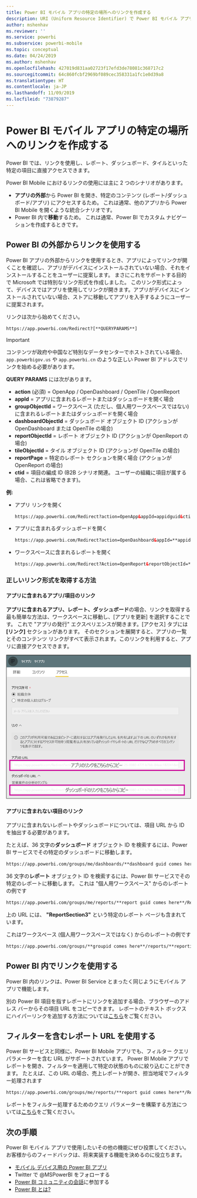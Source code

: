```yaml
---
title: Power BI モバイル アプリの特定の場所へのリンクを作成する
description: URI (Uniform Resource Identifier) で Power BI モバイル アプリの特定のダッシュボード、タイル、またはレポートへのディープ リンクを作成する方法について説明します。
author: mshenhav
ms.reviewer: ''
ms.service: powerbi
ms.subservice: powerbi-mobile
ms.topic: conceptual
ms.date: 04/24/2019
ms.author: mshenhav
ms.openlocfilehash: 427019d831aa02723f17efd3de78081c368717c2
ms.sourcegitcommit: 64c860fcbf2969bf089cec358331a1fc1e0d39a8
ms.translationtype: HT
ms.contentlocale: ja-JP
ms.lasthandoff: 11/09/2019
ms.locfileid: "73879287"
---
```

# <a name="create-a-link-to-a-specific-location-in-the-power-bi-mobile-apps"></a>Power BI モバイル アプリの特定の場所へのリンクを作成する
Power BI では、リンクを使用し、レポート、ダッシュボード、タイルといった特定の項目に直接アクセスできます。

Power BI Mobile におけるリンクの使用には主に 2 つのシナリオがあります。 

* **アプリの外部**から Power BI を開き、特定のコンテンツ (レポート/ダッシュボード/アプリ) にアクセスするため。 これは通常、他のアプリから Power BI Mobile を開くような統合シナリオです。 
* Power BI 内で**移動**するため。 これは通常、Power BI でカスタム ナビゲーションを作成するときです。


## <a name="use-links-from-outside-of-power-bi"></a>Power BI の外部からリンクを使用する
Power BI アプリの外部からリンクを使用するとき、アプリによってリンクが開くことを確認し、アプリがデバイスにインストールされていない場合、それをインストールすることをユーザーに提案します。 まさにこれをサポートする目的で Microsoft では特別なリンク形式を作成しました。 このリンク形式によって、デバイスではアプリを使用してリンクが開きます。アプリがデバイスにインストールされていない場合、ストアに移動してアプリを入手するようにユーザーに提案されます。

リンクは次から始めてください。  
```html
https://app.powerbi.com/Redirect?[**QUERYPARAMS**]
```

> [!IMPORTANT]
> コンテンツが政府や中国など特別なデータセンターでホストされている場合、`app.powerbigov.us` や `app.powerbi.cn` のような正しい Power BI アドレスでリンクを始める必要があります。   
>


**QUERY PARAMS** には次があります。
* **action** (必須) = OpenApp / OpenDashboard / OpenTile / OpenReport
* **appId** = アプリに含まれるレポートまたはダッシュボードを開く場合 
* **groupObjectId** = ワークスペース (ただし、個人用ワークスペースではない) に含まれるレポートまたはダッシュボードを開く場合
* **dashboardObjectId** = ダッシュボード オブジェクト ID (アクションが OpenDashboard または OpenTile の場合)
* **reportObjectId** = レポート オブジェクト ID (アクションが OpenReport の場合)
* **tileObjectId** = タイル オブジェクト ID (アクションが OpenTile の場合)
* **reportPage** = 特定のレポート セクションを開く場合 (アクションが OpenReport の場合)
* **ctid** = 項目の編成 ID (B2B シナリオ関連。 ユーザーの組織に項目が属する場合、これは省略できます)。

**例:**

* アプリ リンクを開く 
  ```html
  https://app.powerbi.com/Redirect?action=OpenApp&appId=appidguid&ctid=organizationid
  ```

* アプリに含まれるダッシュボードを開く 
  ```html
  https://app.powerbi.com/Redirect?action=OpenDashboard&appId=**appidguid**&dashboardObjectId=**dashboardidguid**&ctid=**organizationid**
  ```

* ワークスペースに含まれるレポートを開く
  ```html
  https://app.powerbi.com/Redirect?Action=OpenReport&reportObjectId=**reportidguid**&groupObjectId=**groupidguid**&reportPage=**ReportSectionName**
  ```

### <a name="how-to-get-the-right-link-format"></a>正しいリンク形式を取得する方法

#### <a name="links-of-apps-and-items-in-app"></a>アプリに含まれるアプリ/項目のリンク

**アプリに含まれるアプリ、レポート、ダッシュボード**の場合、リンクを取得する最も簡単な方法は、ワークスペースに移動し、[アプリを更新] を選択することです。 これで "アプリの発行" エクスペリエンスが開きます。[アクセス] タブには **[リンク]** セクションがあります。 そのセクションを展開すると、アプリの一覧とそのコンテンツ リンクがすべて表示されます。このリンクを利用すると、アプリに直接アクセスできます。

![Power BI でアプリ リンクを発行する ](./media/mobile-apps-links/mobile-link-copy-app-links.png)

#### <a name="links-of-items-not-in-app"></a>アプリに含まれない項目のリンク 

アプリに含まれないレポートやダッシュボードについては、項目 URL から ID を抽出する必要があります。

たとえば、36 文字の**ダッシュボード** オブジェクト ID を検索するには、Power BI サービスでその特定のダッシュボードに移動します。 

```html
https://app.powerbi.com/groups/me/dashboards/**dashboard guid comes here**?ctid=**organization id comes here**`
```

36 文字の**レポート** オブジェクト ID を検索するには、Power BI サービスでその特定のレポートに移動します。
これは "個人用ワークスペース" からのレポートの例です

```html
https://app.powerbi.com/groups/me/reports/**report guid comes here**/ReportSection3?ctid=**organization id comes here**`
```
上の URL には、 **"ReportSection3"** という特定のレポート ページも含まれています。

これはワークスペース (個人用ワークスペースではなく) からのレポートの例です

```html
https://app.powerbi.com/groups/**groupid comes here**/reports/**reportid comes here**/ReportSection1?ctid=**organizationid comes here**
```

## <a name="use-links-inside-power-bi"></a>Power BI 内でリンクを使用する

Power BI 内のリンクは、Power BI Service とまったく同じようにモバイル アプリで機能します。

別の Power BI 項目を指すレポートにリンクを追加する場合、ブラウザーのアドレス バーからその項目 URL をコピーできます。 レポートのテキスト ボックスにハイパーリンクを追加する方法については[こちら](https://docs.microsoft.com/power-bi/service-add-hyperlink-to-text-box)をご覧ください。

## <a name="use-report-url-with-filter"></a>フィルターを含むレポート URL を使用する
Power BI サービスと同様に、Power BI Mobile アプリでも、フィルター クエリ パラメーターを含む URL がサポートされています。 Power BI Mobile アプリでレポートを開き、フィルターを適用して特定の状態のものに絞り込むことができます。 たとえば、この URL の場合、売上レポートが開き、担当地域でフィルター処理されます

```html
https://app.powerbi.com/groups/me/reports/**report guid comes here**/ReportSection3?ctid=**organization id comes here**&filter=Store/Territory eq 'NC'
```

レポートをフィルター処理するためのクエリ パラメーターを構築する方法については[こちら](https://docs.microsoft.com/power-bi/service-url-filters)をご覧ください。

## <a name="next-steps"></a>次の手順
Power BI モバイル アプリで使用したいその他の機能にぜひ投票してください。お客様からのフィードバックは、将来実装する機能を決めるのに役立ちます。 

* [モバイル デバイス用の Power BI アプリ](mobile-apps-for-mobile-devices.md)
* Twitter で @MSPowerBI をフォローする
* [Power BI コミュニティの会話](https://community.powerbi.com/)に参加する
* [Power BI とは?](../../fundamentals/power-bi-overview.md)

